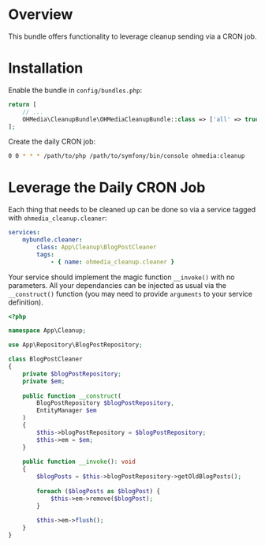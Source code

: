# Overview

This bundle offers functionality to leverage cleanup sending via a CRON job.

# Installation

Enable the bundle in `config/bundles.php`:

```php
return [
    // ...
    OHMedia\CleanupBundle\OHMediaCleanupBundle::class => ['all' => true],
];
```

Create the daily CRON job:

```bash
0 0 * * * /path/to/php /path/to/symfony/bin/console ohmedia:cleanup
```

# Leverage the Daily CRON Job

Each thing that needs to be cleaned up can be done so via a service tagged with
`ohmedia_cleanup.cleaner`:

```yaml
services:
    mybundle.cleaner:
        class: App\Cleanup\BlogPostCleaner
        tags:
            - { name: ohmedia_cleanup.cleaner }
```

Your service should implement the magic function `__invoke()` with no
parameters. All your dependancies can be injected as usual via the
`__construct()` function (you may need to provide `arguments` to your service
definition).

```php
<?php

namespace App\Cleanup;

use App\Repository\BlogPostRepository;

class BlogPostCleaner
{
    private $blogPostRepository;
    private $em;
    
    public function __construct(
        BlogPostRepository $blogPostRepository,
        EntityManager $em
    )
    {
        $this->blogPostRepository = $blogPostRepository;
        $this->em = $em;
    }
    
    public function __invoke(): void
    {
        $blogPosts = $this->blogPostRepository->getOldBlogPosts();
        
        foreach ($blogPosts as $blogPost) {
            $this->em->remove($blogPost);
        }
        
        $this->em->flush();
    }
}
```
